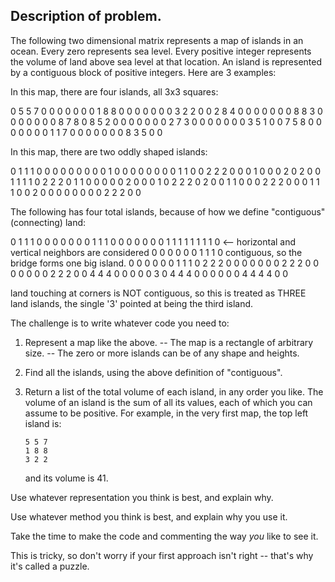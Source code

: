 ## Description of problem.

The following two dimensional matrix represents a map of
islands in an ocean. Every zero represents sea level. Every
positive integer represents the volume of land above sea level
at that location. An island is represented by a contiguous
block of positive integers. Here are 3 examples:

In this map, there are four islands, all 3x3 squares:

  0 5 5 7 0 0 0 0 0 0
  0 1 8 8 0 0 0 0 0 0
  0 3 2 2 0 0 2 8 4 0
  0 0 0 0 0 0 8 8 3 0
  0 0 0 0 0 0 8 7 8 0
  8 5 2 0 0 0 0 0 0 0
  2 7 3 0 0 0 0 0 0 0
  3 5 1 0 0 7 5 8 0 0
  0 0 0 0 0 1 1 7 0 0
  0 0 0 0 0 8 3 5 0 0

In this map, there are two oddly shaped islands:

  0 1 1 1 0 0 0 0 0 0
  0 0 0 1 0 0 0 0 0 0
  0 0 1 1 0 0 2 2 2 0
  0 0 1 0 0 0 2 0 2 0
  0 1 1 1 1 0 2 2 2 0
  1 1 0 0 0 0 0 2 0 0
  0 1 0 2 2 2 0 2 0 0
  1 1 0 0 0 2 2 2 0 0
  0 1 1 1 0 0 2 0 0 0
  0 0 0 0 0 2 2 2 0 0


The following has four total islands, because of how we define
"contiguous" (connecting) land:

  0 1 1 1 0 0 0 0 0 0
  0 1 1 1 0 0 0 0 0 0
  0 1 1 1 1 1 1 1 1 0   <-- horizontal and vertical neighbors are considered
  0 0 0 0 0 0 1 1 1 0       contiguous, so the bridge forms one big island.
  0 0 0 0 0 0 1 1 1 0
  2 2 2 0 0 0 0 0 0 0
  2 2 2 0 0 0 0 0 0 0
  2 2 2 0 0 4 4 4 0 0
  0 0 0 3 0 4 4 4 0 0
  0 0 0 0 4 4 4 4 0 0

   land touching at corners is NOT contiguous, so this is
   treated as THREE land islands, the single '3' pointed at
   being the third island.


The challenge is to write whatever code you need to:

1. Represent a map like the above.
     -- The map is a rectangle of arbitrary size.
     -- The zero or more islands can be of any shape and heights.

2. Find all the islands, using the above definition of "contiguous".

3. Return a list of the total volume of each island, in any order you like.
   The volume of an island is the sum of all its values, each of which you
   can assume to be positive.  For example, in the very first map, the top
   left island is:

       5 5 7
       1 8 8
       3 2 2

   and its volume is 41.


Use whatever representation you think is best, and explain
why.

Use whatever method you think is best, and explain why you use
it.

Take the time to make the code and commenting the way *you*
like to see it.

This is tricky, so don't worry if your first approach isn't
right -- that's why it's called a puzzle.
